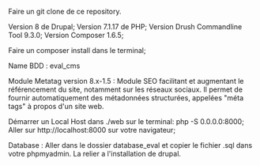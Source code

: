 Faire un git clone de ce repository.

Version 8 de Drupal;
Version 7.1.17 de PHP;
Version Drush Commandline Tool 9.3.0;
Version Composer 1.6.5;

Faire un composer install dans le terminal;

Name BDD : eval_cms

Module Metatag version 8.x-1.5 :
Module SEO facilitant et augmentant le référencement du site, notamment sur les réseaux sociaux. Il permet de fournir automatiquement des métadonnées structurées, appelées "méta tags" à propos d'un site web.

Démarrer un Local Host dans ./web sur le terminal: php -S 0.0.0.0:8000;
Aller sur http://localhost:8000 sur votre navigateur;

Database : Aller dans le dossier database_eval et copier le fichier .sql dans votre phpmyadmin.
La relier a l'installation de drupal.

